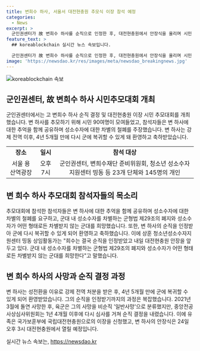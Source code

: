 ```yaml
---
title: 변희수 하사, 서울서 대전현충원 추모식 이장 참석 예정
categories:
  - News
excerpt: >
  군인권센터가 故 변희수 하사를 순직으로 인정한 후, 대전현충원에서 안장식을 올리며 시민 추모대회가 개최되었다. 보수 용산역광장에서 열린 행사에 90여명의 시민이 참석하며 변 하사를 추모했다. 군인권센터와 협력 단체들은 변 하사를 추모하며 성소수자에 대한 차별을 규탄했고, 육군 판단 이후 1년4개월만에 순직 결정이 내려졌다. 변 하사의 안장식은 24일 오후 3시 대전현충원에서 열릴 예정이다.
feature_text: >
  ## koreablockchain 실시간 뉴스 속보입니다.

  군인권센터가 故 변희수 하사를 순직으로 인정한 후, 대전현충원에서 안장식을 올리며 시민 추모대회가 개최되었다. 보수 용산역광장에서 열린 행사에 90여명의 시민이 참석하며 변 하사를 추모했다. 군인권센터와 협력 단체들은 변 하사를 추모하며 성소수자에 대한 차별을 규탄했고, 육군 판단 이후 1년4개월만에 순직 결정이 내려졌다. 변 하사의 안장식은 24일 오후 3시 대전현충원에서 열릴 예정이다.
image: 'https://newsdao.kr/res/images/meta/newsdao_breakingnews.jpg'
---
```


<p><img src="https://newsdao.kr/res/images/meta/newsdao_breakingnews.jpg" alt="koreablockchain 속보" /></p>

<h2 data-ke-size="size26">군인권센터, 故 변희수 하사 시민추모대회 개최</h2>

<p data-ke-size="size16">군인권센터에서는 고 변희수 하사 순직 결정 및 대전현충원 이장 시민 추모대회를 개최했습니다. 변 하사를 추모하기 위해 시민 90여명이 모여들었고, 참석자들은 변 하사에 대한 추억을 함께 공유하며 성소수자에 대한 차별의 철폐를 주장했습니다. 변 하사는 강제 전역 이후, 4년 5개월 만에 다시 군에 복귀할 수 있게 돼 환영하고 축하받았습니다.</p>

<table>
  <tr>
    <td style="text-align: center; height: 17px;"><b>장소</b></td>
    <td style="text-align: center; height: 17px;"><b>일시</b></td>
    <td style="text-align: center; height: 17px;"><b>참석 대상</b></td>
  </tr>
  <tr>
    <td style="text-align: center; height: 17px;">서울 용산역광장</td>
    <td style="text-align: center; height: 17px;">오후 7시</td>
    <td style="text-align: center; height: 17px;">군인권센터, 변희수재단 준비위원회, 청소년 성소수자 지원센터 띵동 등 23개 단체와 145명의 개인</td>
  </tr>
</table>

<h2 data-ke-size="size26">변 희수 하사 추모대회 참석자들의 목소리</h2>

<p data-ke-size="size16">추모대회에 참석한 참석자들은 변 하사에 대한 추억을 함께 공유하며 성소수자에 대한 차별의 철폐를 요구하고, 군대 내 성소수자를 차별하는 군형법 제29조의 폐지와 성소수자가 어떤 형태로든 차별받지 않는 군대를 희망했습니다. 또한, 변 하사의 순직을 인정받아 군에 다시 복귀할 수 있게 되어 환영하고 축하했습니다. 이에 상훈 청소년성소수자지원센터 띵동 상임활동가는 "희수는 결국 순직을 인정받았고 내일 대전현충원 안장을 앞두고 있다. 군대 내 성소수자를 차별하는 군형법 제29조의 폐지와 성소수자가 어떤 형태로든 차별받지 않는 군대를 희망한다"고 말했습니다.</p>

<h2 data-ke-size="size26">변 희수 하사의 사망과 순직 결정 과정</h2>

<p data-ke-size="size16">변 하사는 성전환을 이유로 강제 전역 처분을 받은 후, 4년 5개월 만에 군에 복귀할 수 있게 되어 환영받았습니다. 그의 순직을 인정받기까지의 과정은 복잡했습니다. 2021년 3월에 돌연 사망한 후, 육군은 그의 사망을 비순직 '일반사망'으로 분류했지만, 중앙전공사상심사위원회는 1년 4개월 이후에 다시 심사를 거쳐 순직 결정을 내렸습니다. 이에 유족은 국가보훈부에 국립대전현충원으로의 이장을 신청했고, 변 하사의 안장식은 24일 오후 3시 대전현충원에서 열릴 예정입니다.</p>
실시간 뉴스 속보는, <a href="https://newsdao.kr" rel="dofollow">https://newsdao.kr</a>


